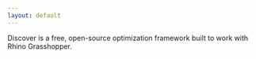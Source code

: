 ```yaml
---
layout: default
---
```


Discover is a free, open-source optimization framework built to work with Rhino Grasshopper.
